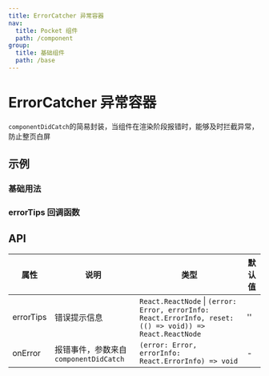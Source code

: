 ```yaml
---
title: ErrorCatcher 异常容器
nav:
  title: Pocket 组件
  path: /component
group:
  title: 基础组件
  path: /base
---
```


# ErrorCatcher 异常容器

`componentDidCatch`的简易封装，当组件在渲染阶段报错时，能够及时拦截异常，防止整页白屏

## 示例

### 基础用法

<code src="./demo/Demo1.tsx" ></code>

### errorTips 回调函数

<code src="./demo/Demo2.tsx" ></code>

## API

| 属性      | 说明                                  | 类型                                                                                                      | 默认值 |
| --------- | ------------------------------------- | --------------------------------------------------------------------------------------------------------- | ------ |
| errorTips | 错误提示信息                          | `React.ReactNode` \| `(error: Error, errorInfo: React.ErrorInfo, reset: (() => void)) => React.ReactNode` | ''     |
| onError   | 报错事件，参数来自`componentDidCatch` | `(error: Error, errorInfo: React.ErrorInfo) => void`                                                      | -      |

